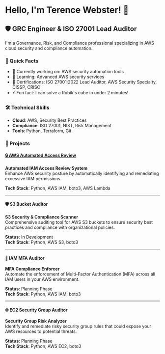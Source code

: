 # Hello, I'm Terence Webster! 👋

## 🛡️ GRC Engineer & ISO 27001 Lead Auditor

I'm a Governance, Risk, and Compliance professional specializing in AWS cloud security and compliance automation.

### 🚀 Quick Facts
- 🔭 Currently working on: AWS security automation tools
- 🌱 Learning: Advanced AWS security services
- 🎯 Certifications: ISO 27001:2022 Lead Auditor, AWS Security Specialty, CISSP, CRISC
- ⚡ Fun fact: I can solve a Rubik's cube in under 2 minutes!

### 🛠️ Technical Skills
- **Cloud**: AWS, Security Best Practices
- **Compliance**: ISO 27001, NIST, Risk Management
- **Tools**: Python, Terraform, Git
### 📂 Projects

#### [🔒 AWS Automated Access Review](https://github.com/Tsmooth1987/aws-automated-access-review)
**Automated IAM Access Review System**  
Enhance AWS security posture by automatically identifying and remediating excessive IAM permissions.

**Tech Stack**: Python, AWS IAM, boto3, AWS Lambda

---

#### 🛡️ S3 Bucket Auditor
**S3 Security & Compliance Scanner**  
Comprehensive auditing tool for AWS S3 buckets to ensure security best practices and compliance with organizational policies.

**Status**: In Development  
**Tech Stack**: Python, AWS S3, boto3

---

#### 🔑 IAM MFA Auditor
**MFA Compliance Enforcer**  
Automate the enforcement of Multi-Factor Authentication (MFA) across all IAM users in your AWS environment.

**Status**: Planning Phase  
**Tech Stack**: Python, AWS IAM, boto3

---

#### 🌐 EC2 Security Group Auditor
**Security Group Risk Analyzer**  
Identify and remediate risky security group rules that could expose your AWS resources to potential threats.

**Status**: Planning Phase  
**Tech Stack**: Python, AWS EC2, boto3


